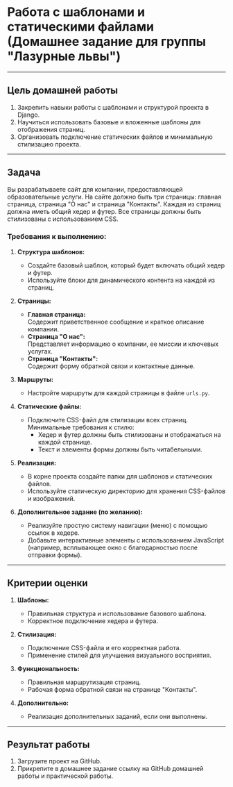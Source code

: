 #  Работа с шаблонами и статическими файлами (Домашнее задание для группы "Лазурные львы")


---

## Цель домашней работы
1. Закрепить навыки работы с шаблонами и структурой проекта в Django.
2. Научиться использовать базовые и вложенные шаблоны для отображения страниц.
3. Организовать подключение статических файлов и минимальную стилизацию проекта.

---

## Задача

Вы разрабатываете сайт для компании, предоставляющей образовательные услуги. На сайте должно быть три страницы: главная страница, страница "О нас" и страница "Контакты". Каждая из страниц должна иметь общий хедер и футер. Все страницы должны быть стилизованы с использованием CSS. 

### **Требования к выполнению:**

1. **Структура шаблонов:**
   - Создайте базовый шаблон, который будет включать общий хедер и футер.
   - Используйте блоки для динамического контента на каждой из страниц.

2. **Страницы:**
   - **Главная страница:**  
     Содержит приветственное сообщение и краткое описание компании.
   - **Страница "О нас":**  
     Представляет информацию о компании, ее миссии и ключевых услугах.
   - **Страница "Контакты":**  
     Содержит форму обратной связи и контактные данные.

3. **Маршруты:**
   - Настройте маршруты для каждой страницы в файле `urls.py`.

4. **Статические файлы:**
   - Подключите CSS-файл для стилизации всех страниц. Минимальные требования к стилю:
     - Хедер и футер должны быть стилизованы и отображаться на каждой странице.
     - Текст и элементы формы должны быть читабельными.

5. **Реализация:**
   - В корне проекта создайте папки для шаблонов и статических файлов.
   - Используйте статическую директорию для хранения CSS-файлов и изображений.

6. **Дополнительное задание (по желанию):**
   - Реализуйте простую систему навигации (меню) с помощью ссылок в хедере.
   - Добавьте интерактивные элементы с использованием JavaScript (например, всплывающее окно с благодарностью после отправки формы).

---

## Критерии оценки

1. **Шаблоны:**
   - Правильная структура и использование базового шаблона.
   - Корректное подключение хедера и футера.

2. **Стилизация:**
   - Подключение CSS-файла и его корректная работа.
   - Применение стилей для улучшения визуального восприятия.

3. **Функциональность:**
   - Правильная маршрутизация страниц.
   - Рабочая форма обратной связи на странице "Контакты".

4. **Дополнительно:**
   - Реализация дополнительных заданий, если они выполнены.

---

## Результат работы

1. Загрузите проект на GitHub.
2. Прикрепите в домашнее задание ссылку на GitHub домашней работы и практической работы.
